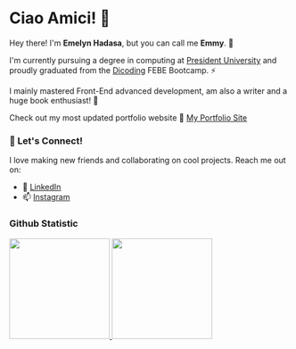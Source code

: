 # Ciao Amici! 🌺

Hey there! I'm **Emelyn Hadasa**, but you can call me **Emmy**. 🌱

I'm currently pursuing a degree in computing at [President University](https://president.ac.id/id/) and proudly graduated from the [Dicoding](https://www.dicoding.com/) FEBE Bootcamp. ⚡<br>

I mainly mastered Front-End advanced development, am also a writer and a huge book enthusiast! 📖

Check out my most updated portfolio website 🔗 [My Portfolio Site](https://6638d94c692e08d51ff683ce--emelynha-portfolio.netlify.app/)

### 🌟 Let's Connect!

I love making new friends and collaborating on cool projects. Reach me out on:

- 🔭 [LinkedIn](https://www.linkedin.com/in/emelyn-hadasa-887090214/)
- 📫 [Instagram](https://www.instagram.com/emilyhads/)

### Github Statistic
<p align="left">
<a href="https://github.com/penuliscode">
  <img height="180em" src="https://github-readme-stats-eight-theta.vercel.app/api?username=emelynhadasa&show_icons=true&theme=algolia&include_all_commits=true&count_private=true"/>
  <img height="180em" src="https://github-readme-stats-eight-theta.vercel.app/api/top-langs/?username=emelynhadasa&layout=compact&layout=compact&theme=algolia"/>
</a>
</p>
